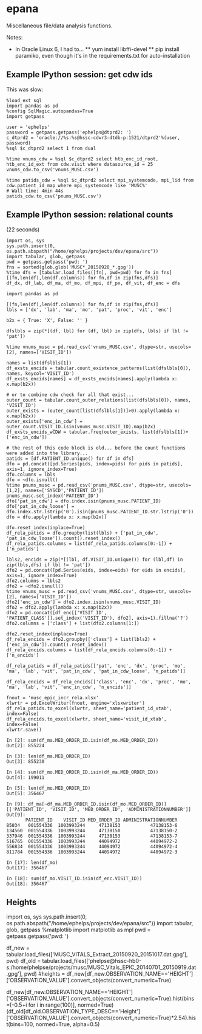 # epana

Miscellaneous file/data analysis functions.

Notes:

* In Oracle Linux 6, I had to...
** yum install libffi-devel
** pip install paramiko, even though it's in the requirements.txt for auto-installation

## Example IPython session:  get cdw ids

This was slow:

```
%load_ext sql
import pandas as pd
%config SqlMagic.autopandas=True
import getpass

user = 'ephelps'
password = getpass.getpass('ephelps@dtprd2: ')
c_dtprd2 = 'oracle://%s:%s@hssc-cdwr3-dtdb-p:1521/dtprd2'%(user, password)
%sql $c_dtprd2 select 1 from dual

%time vnums_cdw = %sql $c_dtprd2 select htb_enc_id_root, htb_enc_id_ext from cdw.visit where datasource_id = 25
vnums_cdw.to_csv('vnums_MUSC.csv')

%time patids_cdw = %sql $c_dtprd2 select mpi_systemcode, mpi_lid from cdw.patient_id_map where mpi_systemcode like 'MUSC%'
# Wall time: 4min 44s
patids_cdw.to_csv('pnums_MUSC.csv')
```

## Example IPython session:  relational counts

(22 seconds)

```
import os, sys
sys.path.insert(0, os.path.abspath("/home/ephelps/projects/dev/epana/src"))
import tabular, glob, getpass
pwd = getpass.getpass('pwd: ')
fns = sorted(glob.glob('MUSC*_20150920_*.gpg'))
%time dfs = [tabular.load_files([fn], pwd=pwd) for fn in fns]
[(fn,len(df),len(df.columns)) for fn,df in zip(fns,dfs)]
df_dx, df_lab, df_ma, df_mo, df_mpi, df_px, df_vit, df_enc = dfs

import pandas as pd

[(fn,len(df),len(df.columns)) for fn,df in zip(fns,dfs)]
lbls = ['dx', 'lab', 'ma', 'mo', 'pat', 'proc', 'vit', 'enc']

b2x = { True: 'X', False: '' }

dfslbls = zip(*[(df, lbl) for (df, lbl) in zip(dfs, lbls) if lbl != 'pat'])

%time vnums_musc = pd.read_csv('vnums_MUSC.csv', dtype=str, usecols=[2], names=['VISIT_ID'])

names = list(dfslbls[1])
df_exsts_encids = tabular.count_existence_patterns(list(dfslbls[0]), names, keycol='VISIT_ID')
df_exsts_encids[names] = df_exsts_encids[names].apply(lambda x: x.map(b2x))

# or to combine cdw check for all that exist...
outer_count = tabular.count_outer_relations(list(dfslbls[0]), names, 'VISIT_ID')
outer_exists = (outer_count[list(dfslbls[1])]>0).apply(lambda x: x.map(b2x))
outer_exists['enc_in_cdw'] = outer_count.VISIT_ID.isin(vnums_musc.VISIT_ID).map(b2x)
df_exsts_encids_wCDW = tabular.freq(outer_exists, list(dfslbls[1])+['enc_in_cdw'])

# the rest of this code block is old... before the count functions were added into the library...
patids = [df.PATIENT_ID.unique() for df in dfs]
dfo = pd.concat([pd.Series(pids, index=pids) for pids in patids], axis=1, ignore_index=True)
dfo.columns = lbls
dfo = ~dfo.isnull()
%time pnums_musc = pd.read_csv('pnums_MUSC.csv', dtype=str, usecols=[1,2], names=['SYSCD','PATIENT_ID'])
pnums_musc.set_index('PATIENT_ID')
dfo['pat_in_cdw'] = dfo.index.isin(pnums_musc.PATIENT_ID)
dfo['pat_in_cdw_loose'] = dfo.index.str.lstrip('0').isin(pnums_musc.PATIENT_ID.str.lstrip('0'))
dfo = dfo.apply(lambda x: x.map(b2x))

dfo.reset_index(inplace=True)
df_rela_patids = dfo.groupby(list(lbls) + ['pat_in_cdw', 'pat_in_cdw_loose']).count().reset_index()
df_rela_patids.columns = list(df_rela_patids.columns[0:-1]) + ['n_patids']

lbls2, encids = zip(*[(lbl, df.VISIT_ID.unique()) for (lbl,df) in zip(lbls,dfs) if lbl != 'pat'])
dfo2 = pd.concat([pd.Series(eids, index=eids) for eids in encids], axis=1, ignore_index=True)
dfo2.columns = lbls2
dfo2 = ~dfo2.isnull()
%time vnums_musc = pd.read_csv('vnums_MUSC.csv', dtype=str, usecols=[2], names=['VISIT_ID'])
dfo2['enc_in_cdw'] = dfo2.index.isin(vnums_musc.VISIT_ID)
dfo2 = dfo2.apply(lambda x: x.map(b2x))
dfo2 = pd.concat([df_enc[['VISIT_ID', 'PATIENT_CLASS']].set_index('VISIT_ID'), dfo2], axis=1).fillna('?')
dfo2.columns = ['class'] + list(dfo2.columns[1:])

dfo2.reset_index(inplace=True)
df_rela_encids = dfo2.groupby(['class'] + list(lbls2) + ['enc_in_cdw']).count().reset_index()
df_rela_encids.columns = list(df_rela_encids.columns[0:-1]) + ['n_encids']

df_rela_patids = df_rela_patids[['pat', 'enc', 'dx', 'proc', 'mo', 'ma', 'lab', 'vit', 'pat_in_cdw', 'pat_in_cdw_loose', 'n_patids']]

df_rela_encids = df_rela_encids[['class', 'enc', 'dx', 'proc', 'mo', 'ma', 'lab', 'vit', 'enc_in_cdw', 'n_encids']]

fnout = 'musc_epic_incr_rela.xlsx'
xlwrtr = pd.ExcelWriter(fnout, engine='xlsxwriter')
df_rela_patids.to_excel(xlwrtr, sheet_name='patient_id_xtab', index=False)
df_rela_encids.to_excel(xlwrtr, sheet_name='visit_id_xtab', index=False)
xlwrtr.save()
```

```
In [2]: sum(df_ma.MED_ORDER_ID.isin(df_mo.MED_ORDER_ID))
Out[2]: 855224

In [3]: len(df_ma.MED_ORDER_ID)
Out[3]: 855230

In [4]: sum(df_mo.MED_ORDER_ID.isin(df_ma.MED_ORDER_ID))
Out[4]: 199011

In [5]: len(df_mo.MED_ORDER_ID)
Out[5]: 356467

In [9]: df_ma[~df_ma.MED_ORDER_ID.isin(df_mo.MED_ORDER_ID)][['PATIENT_ID', 'VISIT_ID', 'MED_ORDER_ID', 'ADMINISTRATIONNUMBER']]
Out[9]: 
       PATIENT_ID    VISIT_ID MED_ORDER_ID ADMINISTRATIONNUMBER
85034   001554336  1003993244     47138153           47138153-6
134560  001554336  1003993244     47138150           47138150-2
337946  001554336  1003993244     47138153           47138153-7
516765  001554336  1003993244     44094972           44094972-2
556834  001554336  1003993244     44094972           44094972-4
811784  001554336  1003993244     44094972           44094972-3

In [17]: len(df_mo)
Out[17]: 356467

In [18]: sum(df_mo.VISIT_ID.isin(df_enc.VISIT_ID))
Out[18]: 356467
```

## Heights

import os, sys
sys.path.insert(0, os.path.abspath("/home/ephelps/projects/dev/epana/src"))
import tabular, glob, getpass
%matplotlib
import matplotlib as mpl
pwd = getpass.getpass('pwd: ')

df_new = tabular.load_files(['MUSC_VITALS_Extract_20150920_20151017.dat.gpg'], pwd)
df_old = tabular.load_files(['phelpse@hssc-hb0-s:/home/phelpse/projects/musc/MUSC_Vitals_EPIC_20140701_20150919.dat.gpg'], pwd)
#heights = df_new[df_new.OBSERVATION_NAME=='HEIGHT']['OBSERVATION_VALUE'].convert_objects(convert_numeric=True)


df_new[df_new.OBSERVATION_NAME=='HEIGHT']['OBSERVATION_VALUE'].convert_objects(convert_numeric=True).hist(bins=[-0.5+i for i in range(100)], normed=True)
(df_old[df_old.OBSERVATION_TYPE_DESC=='Height']['OBSERVATION_VALUE'].convert_objects(convert_numeric=True)*2.54).hist(bins=100, normed=True, alpha=0.5)
